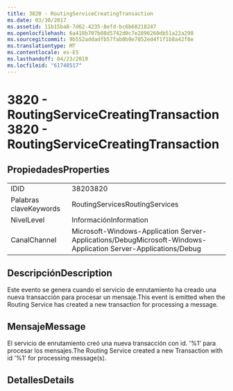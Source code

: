 ```yaml
---
title: 3820 - RoutingServiceCreatingTransaction
ms.date: 03/30/2017
ms.assetid: 11b15ba8-7d62-4235-8efd-bc6b60218247
ms.openlocfilehash: 6a418b707b08d5742d0c7e2896260db51a22a298
ms.sourcegitcommit: 9b552addadfb57fab0b9e7852ed4f1f1b8a42f8e
ms.translationtype: MT
ms.contentlocale: es-ES
ms.lasthandoff: 04/23/2019
ms.locfileid: "61748517"
---
```

# <a name="3820---routingservicecreatingtransaction"></a><span data-ttu-id="cae78-102">3820 - RoutingServiceCreatingTransaction</span><span class="sxs-lookup"><span data-stu-id="cae78-102">3820 - RoutingServiceCreatingTransaction</span></span>
## <a name="properties"></a><span data-ttu-id="cae78-103">Propiedades</span><span class="sxs-lookup"><span data-stu-id="cae78-103">Properties</span></span>  
  
|||  
|-|-|  
|<span data-ttu-id="cae78-104">ID</span><span class="sxs-lookup"><span data-stu-id="cae78-104">ID</span></span>|<span data-ttu-id="cae78-105">3820</span><span class="sxs-lookup"><span data-stu-id="cae78-105">3820</span></span>|  
|<span data-ttu-id="cae78-106">Palabras clave</span><span class="sxs-lookup"><span data-stu-id="cae78-106">Keywords</span></span>|<span data-ttu-id="cae78-107">RoutingServices</span><span class="sxs-lookup"><span data-stu-id="cae78-107">RoutingServices</span></span>|  
|<span data-ttu-id="cae78-108">Nivel</span><span class="sxs-lookup"><span data-stu-id="cae78-108">Level</span></span>|<span data-ttu-id="cae78-109">Información</span><span class="sxs-lookup"><span data-stu-id="cae78-109">Information</span></span>|  
|<span data-ttu-id="cae78-110">Canal</span><span class="sxs-lookup"><span data-stu-id="cae78-110">Channel</span></span>|<span data-ttu-id="cae78-111">Microsoft-Windows-Application Server-Applications/Debug</span><span class="sxs-lookup"><span data-stu-id="cae78-111">Microsoft-Windows-Application Server-Applications/Debug</span></span>|  
  
## <a name="description"></a><span data-ttu-id="cae78-112">Descripción</span><span class="sxs-lookup"><span data-stu-id="cae78-112">Description</span></span>  
 <span data-ttu-id="cae78-113">Este evento se genera cuando el servicio de enrutamiento ha creado una nueva transacción para procesar un mensaje.</span><span class="sxs-lookup"><span data-stu-id="cae78-113">This event is emitted when the Routing Service has created a new transaction for processing a message.</span></span>  
  
## <a name="message"></a><span data-ttu-id="cae78-114">Mensaje</span><span class="sxs-lookup"><span data-stu-id="cae78-114">Message</span></span>  
 <span data-ttu-id="cae78-115">El servicio de enrutamiento creó una nueva transacción con id. '%1' para procesar los mensajes.</span><span class="sxs-lookup"><span data-stu-id="cae78-115">The Routing Service created a new Transaction with id '%1' for processing message(s).</span></span>  
  
## <a name="details"></a><span data-ttu-id="cae78-116">Detalles</span><span class="sxs-lookup"><span data-stu-id="cae78-116">Details</span></span>
